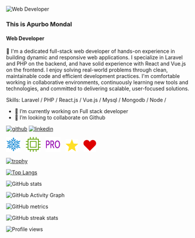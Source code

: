 ![Web Developer](https://i.ibb.co.com/mCR6Qd6f/github.png)

### This is Apurbo Mondal
#### Web Developer
👋 I'm a dedicated full-stack web developer of hands-on experience in
building dynamic and responsive web applications. I specialize in Laravel and PHP
on the backend, and have solid experience with React and Vue.js on the frontend. I
enjoy solving real-world problems through clean, maintainable code and efficient
development practices. I'm comfortable working in collaborative environments,
continuously learning new tools and technologies, and committed to delivering
scalable, user-focused solutions.

Skills: Laravel / PHP / React.js / Vue.js / Mysql / Mongodb / Node /

- 🔭 I’m currently working on Full stack developer 
- 👯 I’m looking to collaborate on Github 


[<img src='https://cdn.jsdelivr.net/npm/simple-icons@3.0.1/icons/github.svg' alt='github' height='40'>](https://github.com/apurbomondal85)  [<img src='https://cdn.jsdelivr.net/npm/simple-icons@3.0.1/icons/linkedin.svg' alt='linkedin' height='40'>](https://www.linkedin.com/in/apurbo5485/)  

<a href='https://archiveprogram.github.com/'><img src='https://raw.githubusercontent.com/acervenky/animated-github-badges/master/assets/acbadge.gif' width='40' height='40'></a> <a href='https://docs.github.com/en/developers'><img src='https://raw.githubusercontent.com/acervenky/animated-github-badges/master/assets/devbadge.gif' width='40' height='40'></a> <a href='https://github.com/pricing'><img src='https://raw.githubusercontent.com/acervenky/animated-github-badges/master/assets/pro.gif' width='40' height='40'></a> <a href='https://stars.github.com/'><img src='https://raw.githubusercontent.com/acervenky/animated-github-badges/master/assets/starbadge.gif' width='35' height='35'></a> <a href='https://docs.github.com/en/github/supporting-the-open-source-community-with-github-sponsors'><img src='https://raw.githubusercontent.com/acervenky/animated-github-badges/master/assets/sponsorbadge.gif' width='35' height='35'></a> 

[![trophy](https://github-profile-trophy.vercel.app/?username=apurbomondal85)](https://github.com/ryo-ma/github-profile-trophy)

[![Top Langs](https://github-readme-stats.vercel.app/api/top-langs/?username=apurbomondal85)](https://github.com/anuraghazra/github-readme-stats)

![GitHub stats](https://github-readme-stats.vercel.app/api?username=apurbomondal85&show_icons=true)  

![GitHub Activity Graph](https://activity-graph.herokuapp.com/graph?username=apurbomondal85)  

![GitHub metrics](https://metrics.lecoq.io/apurbomondal85)  

![GitHub streak stats](https://streak-stats.demolab.com/?user=apurbomondal85)  

![Profile views](https://gpvc.arturio.dev/apurbomondal85)  
